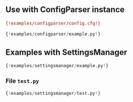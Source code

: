 ## Use with ConfigParser instance

```ini
{!examples/configparser/config.cfg!}
```

```py
{!examples/configparser/example.py!}
```

## Examples with SettingsManager

```py
{!examples/settingsmanager/example.py!}
```

### File `test.py`

```py
{!examples/settingsmanager/test.py!}
```
